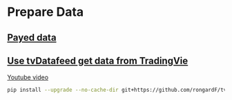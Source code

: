 # Prepare Data

## [Payed data](https://site.financialmodelingprep.com/developer/docs/pricing)

## [Use tvDatafeed get data from TradingVie](https://github.com/rongardF/tvdatafeed)
[Youtube video](https://www.youtube.com/watch?v=WhuB5cbr-kY)

```sh
pip install --upgrade --no-cache-dir git+https://github.com/rongardF/tvdatafeed.git
```
